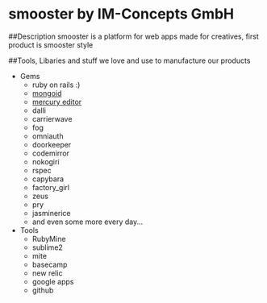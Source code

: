 smooster by IM-Concepts GmbH
===========================

##Description
smooster is a platform for web apps made for creatives, first product is smooster style

##Tools, Libaries and stuff we love and use to manufacture our products

* Gems
  * ruby on rails :)
  * [mongoid](https://github.com/mongoid/mongoid)
  * [mercury editor](https://github.com/jejacks0n/mercury)
  * dalli
  * carrierwave
  * fog
  * omniauth
  * doorkeeper
  * codemirror
  * nokogiri
  * rspec
  * capybara
  * factory_girl
  * zeus
  * pry
  * jasminerice
  * and even some more every day...
* Tools
  * RubyMine
  * sublime2
  * mite
  * basecamp
  * new relic
  * google apps
  * github
